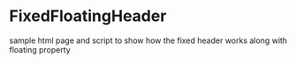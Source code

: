 # FixedFloatingHeader
sample html page and script to show how the fixed header works along with floating property 

